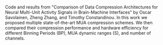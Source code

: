 Code and results from "Comparison of Data Compression Architectures for Neural Multi-Unit Activity Signals in Brain-Machine Interfaces" by Oscar Savolainen, Zheng Zhang, and Timothy Constandinou. In this work we proposed multiple state-of-the-art MUA compression schemes. We then compared their compression performance and hardware efficiency for different Binning Periods (BP), MUA dynamic ranges (S), and number of channels.
